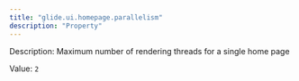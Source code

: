 ```yaml
---
title: "glide.ui.homepage.parallelism"
description: "Property"
---
```


Description: Maximum number of rendering threads for a single home page

Value: `2`